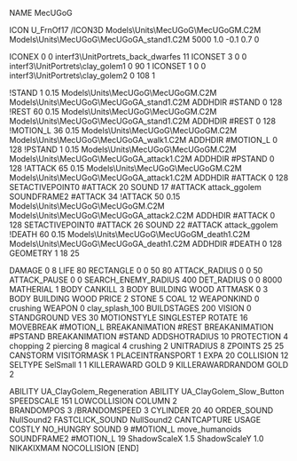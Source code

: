 NAME MecUGoG

ICON U_FrnOf17
/ICON3D Models\Units\MecUGoG\MecUGoGM.C2M Models\Units\MecUGoG\MecUGoGA_stand1.C2M 5000 1.0 -0.1 0.7 0 

ICONEX 0 0 interf3\UnitPortrets\_back_dwarfes 11
ICONSET 3 0 0 interf3\UnitPortrets\clay_golem1 0 90 1
ICONSET 1 0 0 interf3\UnitPortrets\clay_golem2 0 108 1


!STAND          1 0.15  Models\Units\MecUGoG\MecUGoGM.C2M Models\Units\MecUGoG\MecUGoGA_stand1.C2M
ADDHDIR #STAND 0 128
!REST          60 0.15  Models\Units\MecUGoG\MecUGoGM.C2M Models\Units\MecUGoG\MecUGoGA_stand1.C2M
ADDHDIR #REST 0 128
!MOTION_L      36 0.15  Models\Units\MecUGoG\MecUGoGM.C2M Models\Units\MecUGoG\MecUGoGA_walk1.C2M
ADDHDIR #MOTION_L 0 128
!PSTAND        1  0.15  Models\Units\MecUGoG\MecUGoGM.C2M Models\Units\MecUGoG\MecUGoGA_attack1.C2M
ADDHDIR #PSTAND 0 128
!ATTACK        65 0.15  Models\Units\MecUGoG\MecUGoGM.C2M Models\Units\MecUGoG\MecUGoGA_attack1.C2M
ADDHDIR #ATTACK 0 128
SETACTIVEPOINT0 #ATTACK 20
SOUND 17 #ATTACK attack_ggolem
SOUNDFRAME2 #ATTACK 34
!ATTACK        50 0.15  Models\Units\MecUGoG\MecUGoGM.C2M Models\Units\MecUGoG\MecUGoGA_attack2.C2M
ADDHDIR #ATTACK 0 128
SETACTIVEPOINT0 #ATTACK 26
SOUND 22 #ATTACK attack_ggolem
!DEATH          60 0.15  Models\Units\MecUGoG\MecUGoGM_death1.C2M Models\Units\MecUGoG\MecUGoGA_death1.C2M
ADDHDIR #DEATH 0 128
GEOMETRY 1 18 25

DAMAGE   0 8
LIFE     80
RECTANGLE 		0 0 50 80
ATTACK_RADIUS 0 0 50
ATTACK_PAUSE 0 0
SEARCH_ENEMY_RADIUS 400
DET_RADIUS 0 0 8000
MATHERIAL 1 BODY
CANKILL 3 BODY BUILDING WOOD
ATTMASK 0 3 BODY BUILDING WOOD 
PRICE 2 STONE 5 COAL 12
WEAPONKIND 0 crushing
WEAPON 0 clay_splash_100
BUILDSTAGES 200
VISION 0
STANDGROUND
VES 30
MOTIONSTYLE SINGLESTEP
ROTATE 16
MOVEBREAK #MOTION_L
BREAKANIMATION #REST
BREAKANIMATION #PSTAND
BREAKANIMATION #STAND
ADDSHOTRADIUS 10
PROTECTION 4 chopping 2 piercing 8 magical 4 crushing 2
UNITRADIUS 8
ZPOINTS 25 25
CANSTORM
VISITORMASK 1
PLACEINTRANSPORT 1
EXPA 20 
COLLISION 12
SELTYPE SelSmall 1 1
KILLERAWARD             GOLD 9
KILLERAWARDRANDOM       GOLD 2


ABILITY UA_ClayGolem_Regeneration
ABILITY UA_ClayGolem_Slow_Button
SPEEDSCALE 151
LOWCOLLISION
COLUMN 2                                  	
BRANDOMPOS 3
/BRANDOMSPEED 3
CYLINDER 20 40
ORDER_SOUND NullSound2
FASTCLICK_SOUND NullSound2
CANTCAPTURE
USAGE COSTLY
NO_HUNGRY
SOUND 9 #MOTION_L move_humanoids
SOUNDFRAME2 #MOTION_L 19
ShadowScaleX 1.5
ShadowScaleY 1.0
NIKAKIXMAM
NOCOLLISION
[END]

